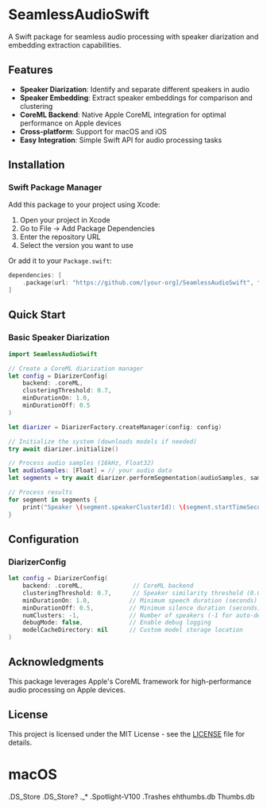 # SeamlessAudioSwift

A Swift package for seamless audio processing with speaker diarization and embedding extraction capabilities.

## Features

- **Speaker Diarization**: Identify and separate different speakers in audio
- **Speaker Embedding**: Extract speaker embeddings for comparison and clustering
- **CoreML Backend**: Native Apple CoreML integration for optimal performance on Apple devices
- **Cross-platform**: Support for macOS and iOS
- **Easy Integration**: Simple Swift API for audio processing tasks

## Installation

### Swift Package Manager

Add this package to your project using Xcode:

1. Open your project in Xcode
2. Go to File → Add Package Dependencies
3. Enter the repository URL
4. Select the version you want to use

Or add it to your `Package.swift`:

```swift
dependencies: [
    .package(url: "https://github.com/[your-org]/SeamlessAudioSwift", from: "1.0.0")
]
```

## Quick Start

### Basic Speaker Diarization

```swift
import SeamlessAudioSwift

// Create a CoreML diarization manager
let config = DiarizerConfig(
    backend: .coreML,
    clusteringThreshold: 0.7,
    minDurationOn: 1.0,
    minDurationOff: 0.5
)

let diarizer = DiarizerFactory.createManager(config: config)

// Initialize the system (downloads models if needed)
try await diarizer.initialize()

// Process audio samples (16kHz, Float32)
let audioSamples: [Float] = // your audio data
let segments = try await diarizer.performSegmentation(audioSamples, sampleRate: 16000)

// Process results
for segment in segments {
    print("Speaker \(segment.speakerClusterId): \(segment.startTimeSeconds)s - \(segment.endTimeSeconds)s")
}
```

## Configuration

### DiarizerConfig

```swift
let config = DiarizerConfig(
    backend: .coreML,              // CoreML backend
    clusteringThreshold: 0.7,      // Speaker similarity threshold (0.0-1.0)
    minDurationOn: 1.0,           // Minimum speech duration (seconds)
    minDurationOff: 0.5,          // Minimum silence duration (seconds)
    numClusters: -1,              // Number of speakers (-1 for auto-detection)
    debugMode: false,             // Enable debug logging
    modelCacheDirectory: nil      // Custom model storage location
)
```

## Acknowledgments

This package leverages Apple's CoreML framework for high-performance audio processing on Apple devices.

## License

This project is licensed under the MIT License - see the [LICENSE](LICENSE) file for details.

# macOS
.DS_Store
.DS_Store?
._*
.Spotlight-V100
.Trashes
ehthumbs.db
Thumbs.db
